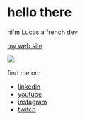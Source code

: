 # hello there
hi'm Lucas a french dev

[my web site](https://lucasiov.github.io/lghrm)

<img src="https://github-readme-stats.vercel.app/api/top-langs/?username=lucasIov&layout=compact&text_color=344536&title_color=344536&hide_border=true&border_radius=10&custom_title=Languages%20I%20Use"/>

find me on:
- [linkedin](https://www.linkedin.com/in/lucas-iovine-/)
- [youtube](https://www.youtube.com/@lucasiovine)
- [instagram](https://www.instagram.com/lucas.iovine/)
- [twitch](https://www.twitch.tv/lucasiovine)
